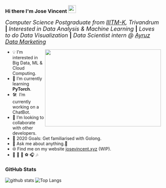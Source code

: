 ### Hi there I'm Jose Vincent <img src="https://media.giphy.com/media/hvRJCLFzcasrR4ia7z/giphy.gif" width="25px">


 <font size="4.5">_Computer Science Postgraduate from [IIITM-K](https://www.iiitmk.ac.in/), Trivandrum_ **|** _Interested in Data Analysis & Machine Learning_ **|** _Loves to do Data Visualization_ **|** _Data Scientist intern @ [Ayruz Data Marketing](https://ayruz.com/)_</font>

<img align="right" height="250" width="375" alt="" src="https://i.giphy.com/media/l46Cy1rHbQ92uuLXa/giphy.gif" />

- :bulb: I’m interested in Big Data, ML & Cloud Computing.
- 🌱 I’m currently learning **PyTorch**.
- 🛠 &nbsp;I’m currently working on a ChatBot.
- 👯 I’m looking to collaborate with other developers.
- 🥅 2020 Goals: Get familiarised with Golong.
- 💬 Ask me about anything.🤝
- 🌐 Find me on my website [josevincent.xyz](https://www.josevincent.xyz) (WIP).
- :yellow_heart: :bicyclist:  :book:  :soccer:  :headphones:  :notes:

### GitHub Stats
<a>![github stats](https://github-readme-stats.vercel.app/api?username=jose-vincent&count_private=true&show_icons=true&theme=chartreuse-dark)
</a>
<a>![Top Langs](https://github-readme-stats.vercel.app/api/top-langs/?username=jose-vincent&count_private=true&theme=chartreuse-dark)
</a>


